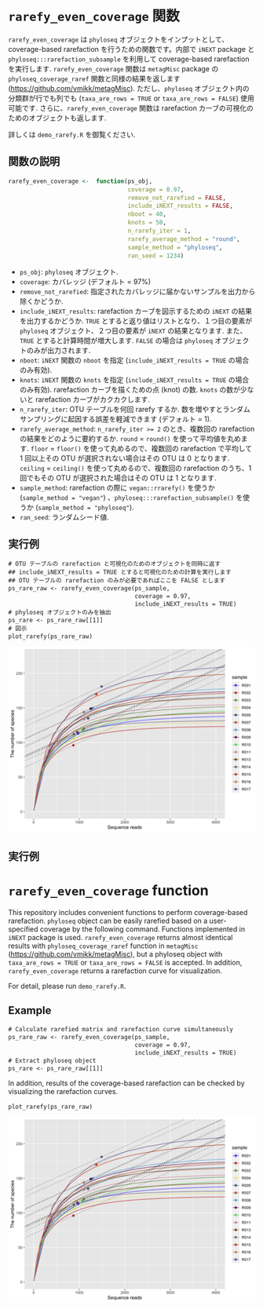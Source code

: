 # `rarefy_even_coverage` 関数
`rarefy_even_coverage` は `phyloseq` オブジェクトをインプットとして、coverage-based rarefaction を行うための関数です。内部で `iNEXT` package と `phyloseq:::rarefaction_subsample` を利用して coverage-based rarefaction を実行します. `rarefy_even_coverage` 関数は `metagMisc` package の `phyloseq_coverage_raref` 関数と同様の結果を返します (https://github.com/vmikk/metagMisc). ただし、`phyloseq` オブジェクト内の分類群が行でも列でも (`taxa_are_rows = TRUE` or `taxa_are_rows = FALSE`) 使用可能です. さらに、`rarefy_even_coverage` 関数は rarefaction カーブの可視化のためのオブジェクトも返します.

詳しくは `demo_rarefy.R` を御覧ください.

## 関数の説明
``` r
rarefy_even_coverage <-  function(ps_obj,
                                  coverage = 0.97,
                                  remove_not_rarefied = FALSE,
                                  include_iNEXT_results = FALSE,
                                  nboot = 40,
                                  knots = 50,
                                  n_rarefy_iter = 1,
                                  rarefy_average_method = "round",
                                  sample_method = "phyloseq",
                                  ran_seed = 1234)
```

- `ps_obj`: `phyloseq` オブジェクト.
- `coverage`:  カバレッジ (デフォルト = 97%)
- `remove_not_rarefied`: 指定されたカバレッジに届かないサンプルを出力から除くかどうか.
- `include_iNEXT_results`: rarefaction カーブを図示するための `iNEXT` の結果を出力するかどうか. `TRUE` とすると返り値はリストとなり、１つ目の要素が `phyloseq` オブジェクト、２つ目の要素が `iNEXT` の結果となります. また、`TRUE` とすると計算時間が増大します. `FALSE` の場合は `phyloseq` オブジェクトのみが出力されます.
- `nboot`: `iNEXT` 関数の `nboot` を指定 (`include_iNEXT_results = TRUE` の場合のみ有効).
- `knots`: `iNEXT` 関数の `knots` を指定 (`include_iNEXT_results = TRUE` の場合のみ有効). rarefaction カーブを描くための点 (knot) の数. `knots` の数が少ないと rarefaction カーブがカクカクします.
- `n_rarefy_iter`: OTU テーブルを何回 rarefy するか. 数を増やすとランダムサンプリングに起因する誤差を軽減できます (デフォルト = 1).
- `rarefy_average_method`: `n_rarefy_iter >= 2` のとき、複数回の rarefaction の結果をどのように要約するか. `round` = `round()` を使って平均値を丸めます. `floor` = `floor()` を使って丸めるので、複数回の rarefaction で平均して 1 回以上その OTU が選択されない場合はその OTU は 0 となります. `ceiling` = `ceiling()` を使って丸めるので、複数回の rarefaction のうち、1 回でもその OTU が選択された場合はその OTU は 1 となります. 
- `sample_method`: rarefaction の際に `vegan::rrarefy()` を使うか (`sample_method = "vegan"`) 、`phyloseq:::rarefaction_subsample()` を使うか (`sample_method = "phyloseq"`).
- `ran_seed`: ランダムシード値.


## 実行例
```{r}
# OTU テーブルの rarefaction と可視化のためのオブジェクトを同時に返す
## include_iNEXT_results = TRUE とすると可視化のための計算を実行します
## OTU テーブルの rarefaction のみが必要であればここを FALSE とします
ps_rare_raw <- rarefy_even_coverage(ps_sample,
                                    coverage = 0.97,
                                    include_iNEXT_results = TRUE)
# phyloseq オブジェクトのみを抽出
ps_rare <- ps_rare_raw[[1]]                      
# 図示
plot_rarefy(ps_rare_raw)
```

<img src="img/rarefy_plot.png" width="800px">


## 実行例




# `rarefy_even_coverage` function
This repository includes convenient functions to perform coverage-based rarefaction. `phyloseq` object can be easily rarefied based on a user-specified coverage by the following command. Functions implemented in `iNEXT` package is used. `rarefy_even_coverage` returns almost identical results with `phyloseq_coverage_raref` function in `metagMisc` (https://github.com/vmikk/metagMisc), but a phyloseq object with `taxa_are_rows = TRUE` or `taxa_are_rows = FALSE` is accepted. In addition, `rarefy_even_coverage` returns a rarefaction curve for visualization.

For detail, please run `demo_rarefy.R`.

## Example
```{r}
# Calculate rarefied matrix and rarefaction curve simultaneously
ps_rare_raw <- rarefy_even_coverage(ps_sample,
                                    coverage = 0.97,
                                    include_iNEXT_results = TRUE)
# Extract phyloseq object
ps_rare <- ps_rare_raw[[1]]                      
```

In addition, results of the coverage-based rarefaction can be checked by visualizing the rarefaction curves.

```{r}
plot_rarefy(ps_rare_raw)
```

<img src="img/rarefy_plot.png" width="800px">
